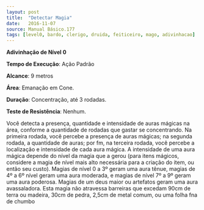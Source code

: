 ```yaml
---
layout: post
title:  "Detectar Magia"
date:   2016-11-07
source: Manual Básico.177
tags: [level0, bardo, clerigo, druida, feiticeiro, mago, adivinhacao]
---
```


**Adivinhação de Nível 0**

**Tempo de Execução**: Ação Padrão

**Alcance**: 9 metros

**Área**: Emanação em Cone.

**Duração**: Concentração, até 3 rodadas.

**Teste de Resistência**: Nenhum.

Você detecta a presença, quantidade e
intensidade de auras mágicas na área, conforme a quantidade de rodadas que gastar
se concentrando. Na primeira rodada, você
percebe a presença de auras mágicas; na segunda rodada, a quantidade de auras; por
fm, na terceira rodada, você percebe a localização e intensidade de cada aura mágica.
A intensidade de uma aura mágica depende do nível da magia que a gerou (para
itens mágicos, considere a magia de nível mais alto necessária para a criação do item,
ou então seu custo). Magias de nível 0 a 3º geram uma aura tênue, magias de 4º a 6º
nível geram uma aura moderada, e magias de nível 7º a 9º geram uma aura poderosa.
Magias de um deus maior ou artefatos geram uma aura avassaladora.
Esta magia não atravessa barreiras que excedam 90cm de terra ou madeira, 30cm
de pedra, 2,5cm de metal comum, ou uma folha fna de chumbo